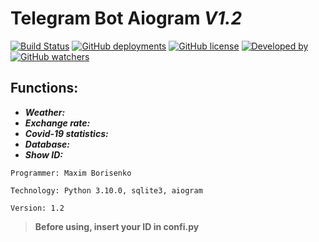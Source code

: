 # **Telegram Bot Aiogram *V1.2*** 

[![Build Status](https://github.com/trane102/Telegram-Bot-Aiogram/actions/workflows/cheaks_code.yml/badge.svg?branch=main)](https://github.com/trane102/Telegram-Bot-Aiogram/actions/workflows/cheaks_code.yml)
[![GitHub deployments](https://img.shields.io/github/deployments/trane102/Telegram-Bot-Aiogram/trane-bot?label=Deploy)](https://github.com/trane102/Telegram-Bot-Aiogram/deployments/activity_log?environment=trane-bot)
[![GitHub license](https://img.shields.io/github/license/trane102/Telegram-Bot-Aiogram)](https://github.com/trane102/Telegram-Bot-Aiogram/blob/main/LICENSE)
[![Developed by](https://img.shields.io/badge/Developed%20by-Nipums-blue)](https://github.com/nipums)
[![GitHub watchers](https://img.shields.io/github/watchers/trane102/Telegram-Bot-Aiogram?style=social)](https://github.com/trane102/Telegram-Bot-Aiogram/watchers)


## **Functions:**
  - ***Weather:***
  - ***Exchange rate:***
  - ***Covid-19 statistics:***
  - ***Database:***
  - ***Show ID:***

```
Programmer: Maxim Borisenko

Technology: Python 3.10.0, sqlite3, aiogram

Version: 1.2
```

> **Before using, insert your ID in confi.py**

[logo1]: https://img.shields.io/github/watchers/trane102/Python-Telegram-Bot-2022?style=social "logo"
